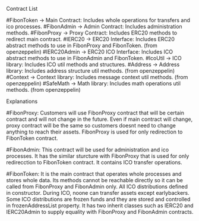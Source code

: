 Contract List

#FibonToken -> Main Contract: Includes whole operations for transfers and ico processes.
#FibonAdmin -> Admin Contract: Includes administration methods.
#FibonProxy -> Proxy Contract: Includes ERC20 methods to redirect main contract.
#IERC20 -> ERC20 Interface: Includes ERC20 abstract methods to use in FibonProxy and FibonToken. (from openzeppelin)
#IERC20Admin -> ERC20 ICO Interface: Includes ICO abstract methods to use in FibonAdmin and FibonToken.
#IcoUtil -> ICO library: Includes ICO util methods and structures. 
#Address -> Address library: Includes address structure util methods. (from openzeppelin)
#Context -> Context library: Includes message context util methods. (from openzeppelin)
#SafeMath -> Math library: Includes math operations util methods. (from openzeppelin)

Explanations


#FibonProxy: Customers will use FibonProxy contract that will be certain contract and will not change in the future. Even if main contract will change, proxy contract will be the same so customers doesnt need to change anything to reach their assets. FibonProxy is used for only redirection to FibonToken contract.

#FibonAdmin: This contract will be used for administration and ico processes. It has the similar sturcture with FibonProxy that is used for only redirecction to FibonToken contract. It contains ICO transfer operations.

#FibonToken: It is the main contract that operates whole processes and stores whole data. Its methods cannot be reachable directly so it can be called from FibonProxy and FibonAdmin only. All ICO distributions defined in constructor. During ICO, noone can transfer assets except earlybackers. Some ICO distributions are frozen funds and they are stored and controlled in frozenAddressList property. It has two inherit classes such as IERC20 and IERC20Admin to supply equality with FibonProxy and FibonAdmin contracts.

